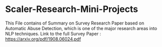 # Scaler-Research-Mini-Projects
This File contains of Summary on Survey Research Paper based on Automatic Abuse Detection, which is one of the major research areas into NLP techniques. 
Link to the full Survey Paper : https://arxiv.org/pdf/1908.06024.pdf
